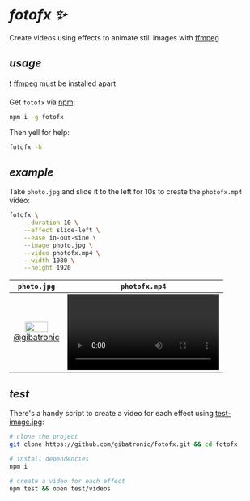 # _fotofx :sparkles:_

Create videos using effects to animate still images with [ffmpeg](https://ffmpeg.org/)

## _usage_

:exclamation: [ffmpeg](https://ffmpeg.org/) must be installed apart

Get `fotofx` via [npm](https://www.npmjs.com/package/fotofx):

```sh
npm i -g fotofx
```

Then yell for help:

```sh
fotofx -h
```

## _example_

Take `photo.jpg` and slide it to the left for 10s to create the `photofx.mp4` video:

```sh
fotofx \
    --duration 10 \
    --effect slide-left \
    --ease in-out-sine \
    --image photo.jpg \
    --video photofx.mp4 \
    --width 1080 \
    --height 1920
```

| `photo.jpg` | `photofx.mp4` |
| :---------: | :-----------: |
| <img src="https://user-images.githubusercontent.com/819643/216456274-57a4e419-c025-414e-8afd-4658b3f1dd78.jpg" width="70%"><br>[@gibatronic](https://www.instagram.com/p/CnRRkmeK5Rp/) | <video src="https://user-images.githubusercontent.com/819643/216456319-51ea64e1-8807-477a-83f3-676a315656be.mp4" width="100%"></video> |

## _test_

There's a handy script to create a video for each effect using [test-image.jpg](test/test-image.jpg):

```sh
# clone the project
git clone https://github.com/gibatronic/fotofx.git && cd fotofx

# install dependencies
npm i

# create a video for each effect
npm test && open test/videos
```
